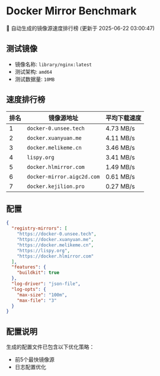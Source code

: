 # Docker Mirror Benchmark

🚀 自动生成的镜像源速度排行榜 (更新于 2025-06-22 03:00:47)

## 测试镜像
- 镜像名称: `library/nginx:latest`
- 测试架构: `amd64`
- 测试数据量: `10MB`

## 速度排行榜
| 排名 | 镜像源地址 | 平均下载速度 |
|------|------------|--------------|
| 1 | `docker-0.unsee.tech` | 4.73 MB/s |
| 2 | `docker.xuanyuan.me` | 4.11 MB/s |
| 3 | `docker.melikeme.cn` | 3.46 MB/s |
| 4 | `lispy.org` | 3.41 MB/s |
| 5 | `docker.hlmirror.com` | 1.49 MB/s |
| 6 | `docker-mirror.aigc2d.com` | 0.61 MB/s |
| 7 | `docker.kejilion.pro` | 0.27 MB/s |

## 配置

```json
{
  "registry-mirrors": [
    "https://docker-0.unsee.tech",
    "https://docker.xuanyuan.me",
    "https://docker.melikeme.cn",
    "https://lispy.org",
    "https://docker.hlmirror.com"
  ],
  "features": {
    "buildkit": true
  },
  "log-driver": "json-file",
  "log-opts": {
    "max-size": "100m",
    "max-file": "3"
  }
}
```

## 配置说明
生成的配置文件已包含以下优化策略：
- 前5个最快镜像源
- 日志配置优化

